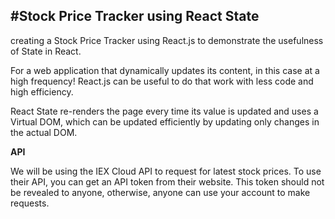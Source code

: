 #Stock Price Tracker using React State
--------------------------------------

creating a Stock Price Tracker using React.js to demonstrate the usefulness of State in React.

For a web application that dynamically updates its content, in this case at a high frequency! React.js can be useful to do that work with less code and high efficiency.

React State re-renders the page every time its value is updated and uses a Virtual DOM, which can be updated efficiently by updating only changes in the actual DOM.


**API**

We will be using the IEX Cloud API to request for latest stock prices. To use their API, you can get an API token from their website. This token should not be revealed to anyone, otherwise, anyone can use your account to make requests.